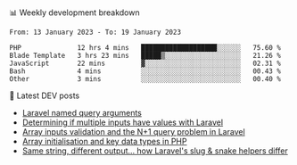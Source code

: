 📊 Weekly development breakdown
<!--START_SECTION:waka-->

```text
From: 13 January 2023 - To: 19 January 2023

PHP              12 hrs 4 mins   ███████████████████░░░░░░   75.60 %
Blade Template   3 hrs 23 mins   █████▒░░░░░░░░░░░░░░░░░░░   21.26 %
JavaScript       22 mins         ▓░░░░░░░░░░░░░░░░░░░░░░░░   02.31 %
Bash             4 mins          ░░░░░░░░░░░░░░░░░░░░░░░░░   00.43 %
Other            3 mins          ░░░░░░░░░░░░░░░░░░░░░░░░░   00.40 %
```

<!--END_SECTION:waka-->

📕 Latest DEV posts
<!-- BLOG-POST-LIST:START -->
- [Laravel named query arguments](https://dev.to/michaelvickersuk/laravel-named-query-arguments-28kd)
- [Determining if multiple inputs have values with Laravel](https://dev.to/michaelvickersuk/determining-if-multiple-inputs-have-values-with-laravel-km6)
- [Array inputs validation and the N+1 query problem in Laravel](https://dev.to/michaelvickersuk/array-inputs-validation-and-the-n1-query-problem-in-laravel-2agb)
- [Array initialisation and key data types in PHP](https://dev.to/michaelvickersuk/array-initialisation-and-key-data-types-in-php-1e5b)
- [Same string, different output... how Laravel&#39;s slug &amp; snake helpers differ](https://dev.to/michaelvickersuk/same-string-different-output-how-laravels-slug-snake-helpers-differ-1ccj)
<!-- BLOG-POST-LIST:END -->
